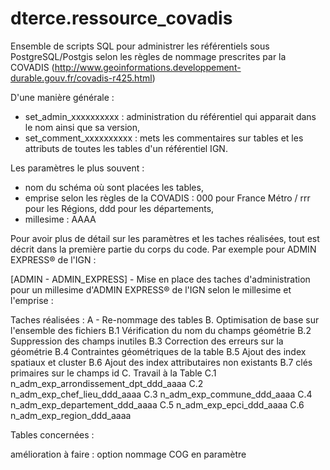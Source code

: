 # dterce.ressource_covadis

Ensemble de scripts SQL pour administrer les référentiels sous PostgreSQL/Postgis selon les règles de nommage prescrites par la COVADIS (http://www.geoinformations.developpement-durable.gouv.fr/covadis-r425.html)

D'une manière générale :
- set_admin_xxxxxxxxxx : administration du référentiel qui apparait dans le nom ainsi que sa version,
- set_comment_xxxxxxxxxx : mets les commentaires sur tables et les attributs de toutes les tables d'un référentiel IGN.

Les paramètres le plus souvent :
- nom du schéma où sont placées les tables,
- emprise selon les règles de la COVADIS : 000 pour France Métro / rrr pour les Régions, ddd pour les départements,
- millesime : AAAA

Pour avoir plus de détail sur les paramètres et les taches réalisées, tout est décrit dans la première partie du corps du code. Par exemple pour ADMIN EXPRESS® de l'IGN :

[ADMIN - ADMIN_EXPRESS] - Mise en place des taches d'administration pour un millesime d'ADMIN EXPRESS® de l'IGN selon le millesime et l'emprise :

Taches réalisées :
A - Re-nommage des tables
B. Optimisation de base sur l'ensemble des fichiers
B.1 Vérification du nom du champs géométrie
B.2 Suppression des champs inutiles
B.3 Correction des erreurs sur la géométrie
B.4 Contraintes géométriques de la table
B.5 Ajout des index spatiaux et cluster
B.6 Ajout des index attributaires non existants
B.7 clés primaires sur le champs id
C. Travail à la Table
C.1 n_adm_exp_arrondissement_dpt_ddd_aaaa
C.2 n_adm_exp_chef_lieu_ddd_aaaa
C.3 n_adm_exp_commune_ddd_aaaa
C.4 n_adm_exp_departement_ddd_aaaa
C.5 n_adm_exp_epci_ddd_aaaa
C.6 n_adm_exp_region_ddd_aaaa

Tables concernées :

amélioration à faire : option nommage COG en paramètre


